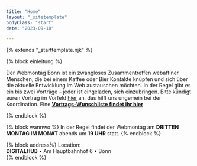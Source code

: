 ```yaml
---
title: "Home"
layout: "_sitetemplate"
bodyClass: "start"
date: "2023-09-18"

---
```


{% extends "_starttemplate.njk" %}


{% block einleitung %} 

Der Webmontag Bonn ist ein zwangloses Zusammentreffen webaffiner Menschen, die bei einem Kaffee oder Bier Kontakte kn&uuml;pfen und sich &uuml;ber die aktuelle Entwicklung im Web austauschen m&ouml;chten. In der Regel gibt es ein bis zwei Vortr&auml;ge &ndash; jeder ist eingeladen, sich einzubringen. Bitte k&uuml;ndigt euren Vortrag im Vorfeld [hier](mailto:welcome@wmbn.de) an, das hilft uns ungemein bei der Koordination. Eine **[Vortrags-Wunschliste findet ihr hier](/vortrags-wunschliste/)**  

{% endblock %}


{% block wannwo %} 
In der Regel findet der Webmontag am **DRITTEN MONTAG IM MONAT** abends um **19 UHR** statt.
{% endblock %}

{% block address%}
Location:  
**DIGITALHUB** • Am Hauptbahnhof 6 • Bonn  
{% endblock %}
 